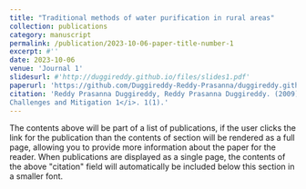 ```yaml
---
title: "Traditional methods of water purification in rural areas"
collection: publications
category: manuscript
permalink: /publication/2023-10-06-paper-title-number-1
excerpt: #''
date: 2023-10-06
venue: 'Journal 1'
slidesurl: #'http://duggireddy.github.io/files/slides1.pdf'
paperurl: 'https://github.com/Duggireddy-Reddy-Prasanna/duggireddy.github.io/blob/master/files/9780443187797_WEB.pdf'
citation: 'Reddy Prasanna Duggireddy, Reddy Prasanna Duggireddy. (2009). &quot;Traditional methods of water purification in rural areas Number 1.&quot; <i>Water Resources Management for Rural Development
Challenges and Mitigation 1</i>. 1(1).'
---
```


The contents above will be part of a list of publications, if the user clicks the link for the publication than the contents of section will be rendered as a full page, allowing you to provide more information about the paper for the reader. When publications are displayed as a single page, the contents of the above "citation" field will automatically be included below this section in a smaller font.
